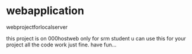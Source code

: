 # webapplication
webprojectforlocalserver

this project is on 000hostweb only for srm student u can use this for your project
all the code work just fine.
have fun...
